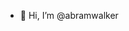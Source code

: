 - 👋 Hi, I’m @abramwalker

<!---
abramwalkerx/abramwalkerx is a ✨ special ✨ repository because its `README.md` (this file) appears on your GitHub profile.
You can click the Preview link to take a look at your changes.
--->
